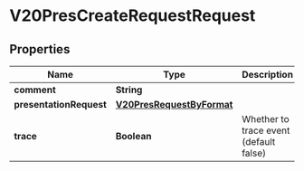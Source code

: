 

# V20PresCreateRequestRequest


## Properties

Name | Type | Description | Notes
------------ | ------------- | ------------- | -------------
**comment** | **String** |  |  [optional]
**presentationRequest** | [**V20PresRequestByFormat**](V20PresRequestByFormat.md) |  | 
**trace** | **Boolean** | Whether to trace event (default false) |  [optional]



